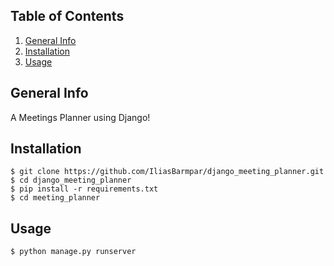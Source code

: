 ## Table of Contents
1. [General Info](#general-info)
2. [Installation](#installation)
3. [Usage](#usage)
## General Info
A Meetings Planner using Django!

## Installation
```
$ git clone https://github.com/IliasBarmpar/django_meeting_planner.git
$ cd django_meeting_planner
$ pip install -r requirements.txt
$ cd meeting_planner
```
## Usage
```
$ python manage.py runserver
```
